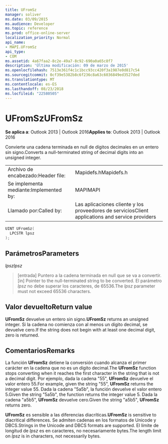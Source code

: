 ```yaml
---
title: UFromSz
manager: soliver
ms.date: 03/09/2015
ms.audience: Developer
ms.topic: reference
ms.prod: office-online-server
localization_priority: Normal
api_name:
- MAPI.UFromSz
api_type:
- COM
ms.assetid: 4a67faa2-8c2e-49a7-8c92-690a0a65c8f7
description: 'Última modificación: 09 de marzo de 2015'
ms.openlocfilehash: 7513e361f4c1c1bcc93cc420f3a1987e0d817c54
ms.sourcegitcommit: 0cf39e5382b8c6f236c8a63c6036849ed3527ded
ms.translationtype: MT
ms.contentlocale: es-ES
ms.lasthandoff: 08/23/2018
ms.locfileid: "22580505"
---
```

# <a name="ufromsz"></a><span data-ttu-id="ddc27-103">UFromSz</span><span class="sxs-lookup"><span data-stu-id="ddc27-103">UFromSz</span></span>

  
  
<span data-ttu-id="ddc27-104">**Se aplica a**: Outlook 2013 | Outlook 2016</span><span class="sxs-lookup"><span data-stu-id="ddc27-104">**Applies to**: Outlook 2013 | Outlook 2016</span></span> 
  
<span data-ttu-id="ddc27-105">Convierte una cadena terminada en null de dígitos decimales en un entero sin signo.</span><span class="sxs-lookup"><span data-stu-id="ddc27-105">Converts a null-terminated string of decimal digits into an unsigned integer.</span></span> 
  
|||
|:-----|:-----|
|<span data-ttu-id="ddc27-106">Archivo de encabezado:</span><span class="sxs-lookup"><span data-stu-id="ddc27-106">Header file:</span></span>  <br/> |<span data-ttu-id="ddc27-107">Mapidefs.h</span><span class="sxs-lookup"><span data-stu-id="ddc27-107">Mapidefs.h</span></span>  <br/> |
|<span data-ttu-id="ddc27-108">Se implementa mediante:</span><span class="sxs-lookup"><span data-stu-id="ddc27-108">Implemented by:</span></span>  <br/> |<span data-ttu-id="ddc27-109">MAPI</span><span class="sxs-lookup"><span data-stu-id="ddc27-109">MAPI</span></span>  <br/> |
|<span data-ttu-id="ddc27-110">Llamado por:</span><span class="sxs-lookup"><span data-stu-id="ddc27-110">Called by:</span></span>  <br/> |<span data-ttu-id="ddc27-111">Las aplicaciones cliente y los proveedores de servicios</span><span class="sxs-lookup"><span data-stu-id="ddc27-111">Client applications and service providers</span></span>  <br/> |
   
```cpp
UINT UFromSz(
  LPCSTR lpsz
);
```

## <a name="parameters"></a><span data-ttu-id="ddc27-112">Parámetros</span><span class="sxs-lookup"><span data-stu-id="ddc27-112">Parameters</span></span>

 <span data-ttu-id="ddc27-113">_lpsz_</span><span class="sxs-lookup"><span data-stu-id="ddc27-113">_lpsz_</span></span>
  
> <span data-ttu-id="ddc27-114">[entrada] Puntero a la cadena terminada en null que se va a convertir.</span><span class="sxs-lookup"><span data-stu-id="ddc27-114">[in] Pointer to the null-terminated string to be converted.</span></span> <span data-ttu-id="ddc27-115">El parámetro _lpsz_ no debe superar los caracteres, de 65536.</span><span class="sxs-lookup"><span data-stu-id="ddc27-115">The  _lpsz_ parameter must not exceed 65536 characters.</span></span> 
    
## <a name="return-value"></a><span data-ttu-id="ddc27-116">Valor devuelto</span><span class="sxs-lookup"><span data-stu-id="ddc27-116">Return value</span></span>

 <span data-ttu-id="ddc27-117">**UFromSz** devuelve un entero sin signo.</span><span class="sxs-lookup"><span data-stu-id="ddc27-117">**UFromSz** returns an unsigned integer.</span></span> <span data-ttu-id="ddc27-118">Si la cadena no comienza con al menos un dígito decimal, se devuelve cero.</span><span class="sxs-lookup"><span data-stu-id="ddc27-118">If the string does not begin with at least one decimal digit, zero is returned.</span></span> 
  
## <a name="remarks"></a><span data-ttu-id="ddc27-119">Comentarios</span><span class="sxs-lookup"><span data-stu-id="ddc27-119">Remarks</span></span>

<span data-ttu-id="ddc27-120">La función **UFromSz** detiene la conversión cuando alcanza el primer carácter en la cadena que no es un dígito decimal.</span><span class="sxs-lookup"><span data-stu-id="ddc27-120">The **UFromSz** function stops converting when it reaches the first character in the string that is not a decimal digit.</span></span> <span data-ttu-id="ddc27-121">Por ejemplo, dada la cadena "55", **UFromSz** devuelve el valor entero 55.</span><span class="sxs-lookup"><span data-stu-id="ddc27-121">For example, given the string "55", **UFromSz** returns the integer value 55.</span></span> <span data-ttu-id="ddc27-122">Dada la cadena "5a5b", la función devuelve el valor entero 5.</span><span class="sxs-lookup"><span data-stu-id="ddc27-122">Given the string "5a5b", the function returns the integer value 5.</span></span> <span data-ttu-id="ddc27-123">Dada la cadena "a5b5", **UFromSz** devuelve cero.</span><span class="sxs-lookup"><span data-stu-id="ddc27-123">Given the string "a5b5", **UFromSz** returns zero.</span></span> 
  
 <span data-ttu-id="ddc27-124">**UFromSz** es sensible a las diferencias diacríticas.</span><span class="sxs-lookup"><span data-stu-id="ddc27-124">**UFromSz** is sensitive to diacritical differences.</span></span> <span data-ttu-id="ddc27-125">Se admiten cadenas en los formatos de Unicode y DBCS.</span><span class="sxs-lookup"><span data-stu-id="ddc27-125">Strings in the Unicode and DBCS formats are supported.</span></span> <span data-ttu-id="ddc27-126">El límite de longitud de _lpsz_ es en caracteres, no necesariamente bytes.</span><span class="sxs-lookup"><span data-stu-id="ddc27-126">The length limit on  _lpsz_ is in characters, not necessarily bytes.</span></span> 
  

